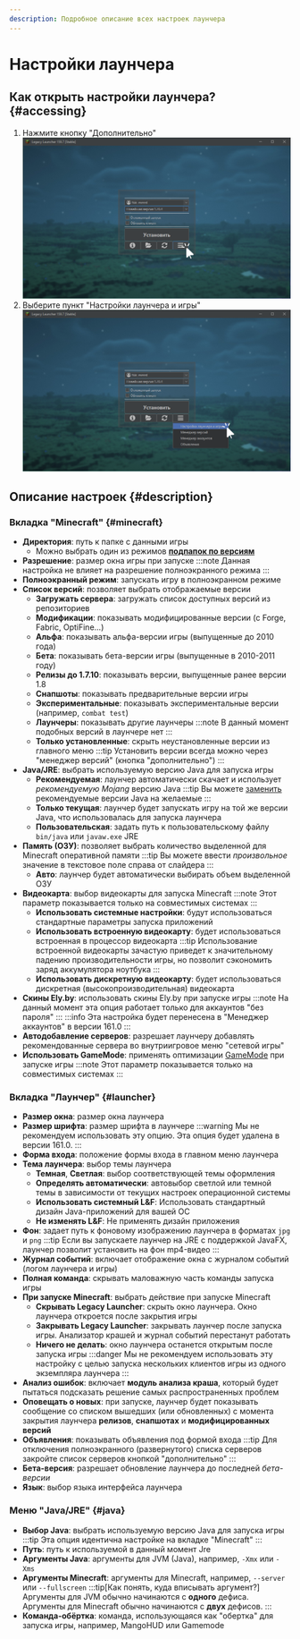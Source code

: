 ```yaml
---
description: Подробное описание всех настроек лаунчера
---
```

# Настройки лаунчера
## Как открыть настройки лаунчера? {#accessing}
1. Нажмите кнопку "Дополнительно"
    ![Кнопка "Дополнительно"](./img/open-settings-1.png)
2. Выберите пункт "Настройки лаунчера и игры"
    ![Настройки лаунчера и игры](./img/open-settings-2.png)

## Описание настроек {#description}
### Вкладка "Minecraft" {#minecraft}
* **Директория**: путь к папке с данными игры
    * Можно выбрать один из режимов [**подпапок по версиям**](./subfolders)
* **Разрешение**: размер окна игры при запуске
    :::note
    Данная настройка не влияет на разрешение полноэкранного режима
    :::
* **Полноэкранный режим**: запускать игру в полноэкранном режиме
* **Список версий**: позволяет выбрать отображаемые версии
    * **Загружать сервера**: загружать список доступных версий из репозиториев
    * **Модификации**: показывать модифицированные версии (с Forge, Fabric, OptiFine...)
    * **Альфа**: показывать альфа-версии игры (выпущенные до 2010 года)
    * **Бета**: показывать бета-версии игры (выпущенные в 2010-2011 году)
    * **Релизы до 1.7.10**: показывать версии, выпущенные ранее версии 1.8
    * **Снапшоты**: показывать предварительные версии игры
    * **Экспериментальные**: показывать экспериментальные версии (например, `combat test`)
    * **Лаунчеры**: показывать другие лаунчеры
        :::note
        В данный момент подобных версий в лаунчере нет
        :::
    * **Только установленные**: скрыть неустановленные версии из главного меню
        :::tip
        Установить версии всегда можно через "менеджер версий" (кнопка "дополнительно")
        :::
* **Java/JRE**: выбрать используемую версию Java для запуска игры
    * **Рекомендуемая**: лаунчер автоматически скачает и использует *рекомендуемую Mojang* версию Java
        :::tip
        Вы можете [заменить](../faq/custom-java) рекомендуемые версии Java на желаемые
        :::
    * **Только текущая**: лаунчер будет запускать игру на той же версии Java, что использовалась для запуска лаунчера
    * **Пользовательская**: задать путь к пользовательскому файлу `bin/java` или `javaw.exe` JRE
* **Память (ОЗУ)**: позволяет выбрать количество выделенной для Minecraft оперативной памяти
    :::tip
    Вы можете ввести *произвольное* значение в текстовое поле справа от слайдера
    :::
    * **Авто**: лаунчер будет автоматически выбирать объем выделенной ОЗУ
* **Видеокарта**: выбор видеокарты для запуска Minecraft
    :::note
    Этот параметр показывается только на совместимых системах
    :::
    * **Использовать системные настройки**: будут использоваться стандартные параметры запуска приложений
    * **Использовать встроенную видеокарту**: будет использоваться встроенная в процессор видеокарта
        :::tip
        Использование встроенной видеокарты зачастую приведет к значительному падению производительности игры, но позволит сэкономить заряд аккумулятора ноутбука
        :::
    * **Использовать дискретную видеокарту**: будет использоваться дискретная (высокопроизводительная) видеокарта
* **Скины Ely.by**: использовать скины Ely.by при запуске игры
    :::note
    На данный момент эта опция работает только для аккаунтов "без пароля"
    :::
    :::info
    Эта настройка будет перенесена в "Менеджер аккаунтов" в версии 161.0
    :::
* **Автодобавление серверов**: разрешает лаунчеру добавлять рекомендованные сервера во внутриигровое меню "сетевой игры"
* **Использовать GameMode**: применять оптимизации [GameMode](https://github.com/FeralInteractive/gamemode) при запуске игры
    :::note
    Этот параметр показывается только на совместимых системах
    :::

### Вкладка "Лаунчер" {#launcher}
* **Размер окна**: размер окна лаунчера
* **Размер шрифта**: размер шрифта в лаунчере
    :::warning
    Мы не рекомендуем использовать эту опцию. Эта опция будет удалена в версии 161.0.
    :::
* **Форма входа**: положение формы входа в главном меню лаунчера
* **Тема лаунчера**: выбор темы лаунчера
    * **Темная**, **Светлая**: выбор соответствующей темы оформления
    * **Определять автоматически**: автовыбор светлой или темной темы в зависимости от текущих настроек операционной системы
    * **Использовать системный L&F**: Использовать стандартный дизайн Java-приложений для вашей ОС
    * **Не изменять L&F**: Не применять дизайн приложения
* **Фон**: задает путь к фоновому изображению лаунчера в форматах `jpg` и `png`
    :::tip
    Если вы запускаете лаунчер на JRE с поддержкой JavaFX, лаунчер позволит установить на фон mp4-видео
    :::
* **Журнал событий**: включает отображение окна с журналом событий (логом лаунчера и игры)
* **Полная команда**: скрывать маловажную часть команды запуска игры
* **При запуске Minecraft**: выбрать действие при запуске Minecraft
    * **Скрывать Legacy Launcher**: скрыть окно лаунчера. Окно лаунчера откроется после закрытия игры
    * **Закрывать Legacy Launcher**: закрывать лаунчер после запуска игры. Анализатор крашей и журнал событий перестанут работать
    * **Ничего не делать**: окно лаунчера останется открытым после запуска игры
        :::danger
        Мы не рекомендуем использовать эту настройку с целью запуска нескольких клиентов игры из одного экземпляра лаунчера
        :::
* **Анализ ошибок**: включает **модуль анализа краша**, который будет пытаться подсказать решение самых распространенных проблем
* **Оповещать о новых**: при запуске, лаунчер будет показывать сообщение со списком вышедших (или обновленных) с момента закрытия лаунчера **релизов**, **снапшотах** и **модифицированных версий**
* **Объявления**: показывать объявления под формой входа
    :::tip
    Для отключения полноэкранного (развернутого) списка серверов закройте список серверов кнопкой "дополнительно"
    :::
* **Бета-версия**: разрешает обновление лаунчера до последней *бета-версии*
* **Язык**: выбор языка интерфейса лаунчера

### Меню "Java/JRE" {#java}
* **Выбор Java**: выбрать используемую версию Java для запуска игры
    :::tip
    Эта опция идентична настройке на вкладке "Minecraft"
    :::
* **Путь**: путь к используемой в данный момент Jre
* **Аргументы Java**: аргументы для JVM (Java), например, `-Xmx` или `-Xms`
* **Аргументы Minecraft**: аргументы для Minecraft, например, `--server` или `--fullscreen`
    :::tip[Как понять, куда вписывать аргумент?]
    Аргументы для JVM обычно начинаются с **одного** дефиса.  
    Аргументы для Minecraft обычно начинаются с **двух** дефисов.
    :::
* **Команда-обёртка**: команда, использующаяся как "обертка" для запуска игры, например, MangoHUD или Gamemode